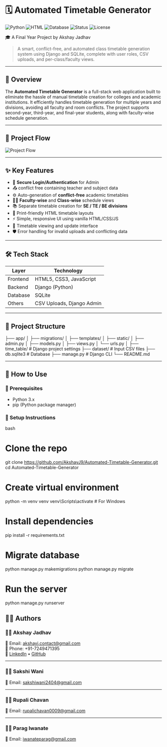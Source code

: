 # 🗓️ Automated Timetable Generator

![Python](https://img.shields.io/badge/Backend-Django-green?logo=django)
![HTML](https://img.shields.io/badge/Frontend-HTML%2FCSS%2FJS-blue)
![Database](https://img.shields.io/badge/Database-SQLite-lightgrey?logo=sqlite)
![Status](https://img.shields.io/badge/Project-Completed-brightgreen)
![License](https://img.shields.io/badge/License-MIT-yellow)

🎓 A Final Year Project by Akshay Jadhav

> A smart, conflict-free, and automated class timetable generation system using Django and SQLite, complete with user roles, CSV uploads, and per-class/faculty views.

---

## 🚀 Overview

The **Automated Timetable Generator** is a full-stack web application built to eliminate the hassle of manual timetable creation for colleges and academic institutions. It efficiently handles timetable generation for multiple years and divisions, avoiding all faculty and room conflicts. The project supports second-year, third-year, and final-year students, along with faculty-wise schedule generation.

---

## 🧠 Project Flow

![Project Flow](./406547e0-073f-4635-ba4e-8bf8d7db5781.png)

---

## ✨ Key Features

- 🔐 **Secure Login/Authentication** for Admin
- 📤 conflict free containing teacher and subject data
- ⚙️ Auto-generation of **conflict-free** academic timetables
- 👨‍🏫 **Faculty-wise** and **Class-wise** schedule views
- 📚 Separate timetable creation for **SE / TE / BE divisions**
- 📄 Print-friendly HTML timetable layouts
- ⚡ Simple, responsive UI using vanilla HTML/CSS/JS
- 🧾 Timetable viewing and update interface
- 🛡️ Error handling for invalid uploads and conflicting data

---

## 🛠️ Tech Stack

| Layer       | Technology               |
|-------------|---------------------------|
| Frontend    | HTML5, CSS3, JavaScript   |
| Backend     | Django (Python)           |
| Database    | SQLite                    |
| Others      | CSV Uploads, Django Admin |

---

## 📁 Project Structure

├── app/
│ ├── migrations/
│ ├── templates/
│ ├── static/
│ ├── admin.py
│ ├── models.py
│ ├── views.py
│ └── urls.py
│
├── time_table/ # Django project settings
├── dataset/ # Input CSV files
├── db.sqlite3 # Database
├── manage.py # Django CLI
└── README.md


---

## 📝 How to Use

### 🔧 Prerequisites

- Python 3.x
- pip (Python package manager)

### 🚀 Setup Instructions

bash
# Clone the repo
git clone https://github.com/AkshayJ9/Automated-Timetable-Generator.git
cd Automated-Timetable-Generator

# Create virtual environment
python -m venv venv
venv\Scripts\activate    # For Windows

# Install dependencies
pip install -r requirements.txt

# Migrate database
python manage.py makemigrations
python manage.py migrate

# Run the server
python manage.py runserver


## 👨‍💻 Authors

### 🧑‍💻 Akshay Jadhav  
📧 Email: [akshayj.contact@gmail.com](mailto:akshayj.contact@gmail.com)  
📱 Phone: +91-7249471395  
🔗 [LinkedIn](https://www.linkedin.com/in/akshaykjadhav/) • [GitHub](https://github.com/AkshayJ9)

---

### 👩‍💻 Sakshi Wani  
📧 Email: [sakshiwani2404@gmail.com](mailto:sakshiwani2404@gmail.com)

---

### 👩‍💻 Rupali Chavan  
📧 Email: [rupalichavan0009@gmail.com](mailto:rupalichavan0009@gmail.com)

---

### 🧑‍💻 Parag Iwanate  
📧 Email: [iwanateparag@gmail.com](mailto:iwanateparag@gmail.com)

